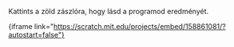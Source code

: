 Kattints a zöld zászlóra, hogy lásd a programod eredményét.

{iframe link="https://scratch.mit.edu/projects/embed/158861081/?autostart=false"}